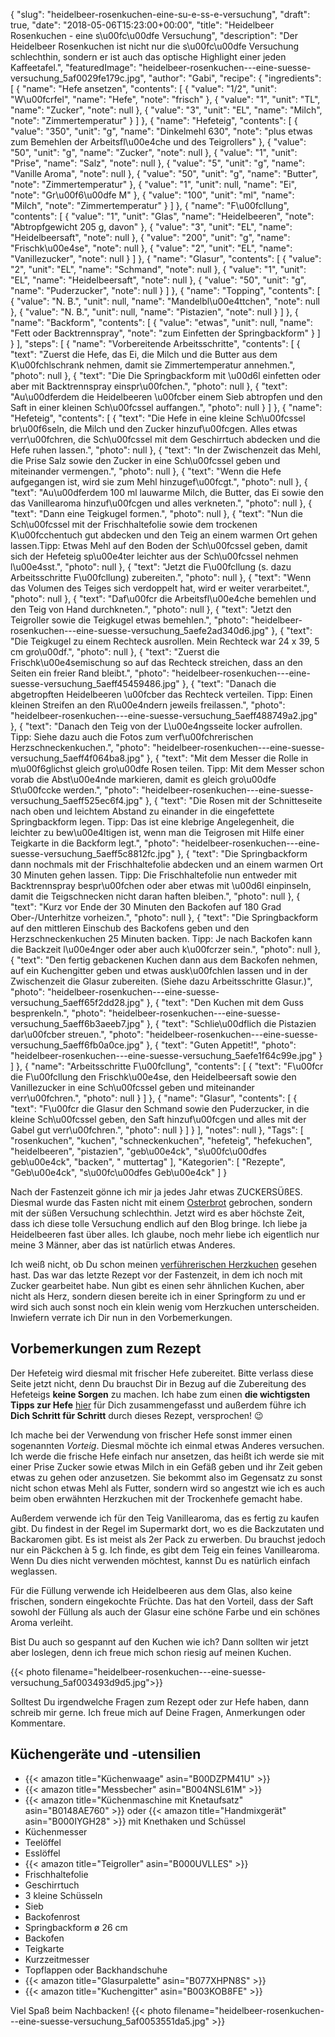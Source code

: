 {
    "slug": "heidelbeer-rosenkuchen-eine-su-e-ss-e-versuchung",
    "draft": true,
    "date": "2018-05-06T15:23:00+00:00",
    "title": "Heidelbeer Rosenkuchen - eine s\u00fc\u00dfe Versuchung",
    "description": "Der Heidelbeer Rosenkuchen ist nicht nur die s\u00fc\u00dfe Versuchung schlechthin, sondern er ist auch das optische Highlight einer jeden Kaffeetafel.",
    "featuredImage": "heidelbeer-rosenkuchen---eine-suesse-versuchung_5af0029fe179c.jpg",
    "author": "Gabi",
    "recipe": {
        "ingredients": [
            {
                "name": "Hefe ansetzen",
                "contents": [
                    {
                        "value": "1\/2",
                        "unit": "W\u00fcrfel",
                        "name": "Hefe",
                        "note": "frisch"
                    },
                    {
                        "value": "1",
                        "unit": "TL",
                        "name": "Zucker",
                        "note": null
                    },
                    {
                        "value": "3",
                        "unit": "EL",
                        "name": "Milch",
                        "note": "Zimmertemperatur"
                    }
                ]
            },
            {
                "name": "Hefeteig",
                "contents": [
                    {
                        "value": "350",
                        "unit": "g",
                        "name": "Dinkelmehl 630",
                        "note": "plus etwas zum Bemehlen der Arbeitsfl\u00e4che und des Teigrollers"
                    },
                    {
                        "value": "50",
                        "unit": "g",
                        "name": "Zucker",
                        "note": null
                    },
                    {
                        "value": "1",
                        "unit": "Prise",
                        "name": "Salz",
                        "note": null
                    },
                    {
                        "value": "5",
                        "unit": "g",
                        "name": "Vanille Aroma",
                        "note": null
                    },
                    {
                        "value": "50",
                        "unit": "g",
                        "name": "Butter",
                        "note": "Zimmertemperatur"
                    },
                    {
                        "value": "1",
                        "unit": null,
                        "name": "Ei",
                        "note": "Gr\u00f6\u00dfe M"
                    },
                    {
                        "value": "100",
                        "unit": "ml",
                        "name": "Milch",
                        "note": "Zimmertemperatur"
                    }
                ]
            },
            {
                "name": "F\u00fcllung",
                "contents": [
                    {
                        "value": "1",
                        "unit": "Glas",
                        "name": "Heidelbeeren",
                        "note": "Abtropfgewicht 205 g, davon"
                    },
                    {
                        "value": "3",
                        "unit": "EL",
                        "name": "Heidelbeersaft",
                        "note": null
                    },
                    {
                        "value": "200",
                        "unit": "g",
                        "name": "Frischk\u00e4se",
                        "note": null
                    },
                    {
                        "value": "2",
                        "unit": "EL",
                        "name": "Vanillezucker",
                        "note": null
                    }
                ]
            },
            {
                "name": "Glasur",
                "contents": [
                    {
                        "value": "2",
                        "unit": "EL",
                        "name": "Schmand",
                        "note": null
                    },
                    {
                        "value": "1",
                        "unit": "EL",
                        "name": "Heidelbeersaft",
                        "note": null
                    },
                    {
                        "value": "50",
                        "unit": "g",
                        "name": "Puderzucker",
                        "note": null
                    }
                ]
            },
            {
                "name": "Topping",
                "contents": [
                    {
                        "value": "N. B.",
                        "unit": null,
                        "name": "Mandelbl\u00e4ttchen",
                        "note": null
                    },
                    {
                        "value": "N. B.",
                        "unit": null,
                        "name": "Pistazien",
                        "note": null
                    }
                ]
            },
            {
                "name": "Backform",
                "contents": [
                    {
                        "value": "etwas",
                        "unit": null,
                        "name": "Fett oder Backtrennspray",
                        "note": "zum Einfetten der Springbackform"
                    }
                ]
            }
        ],
        "steps": [
            {
                "name": "Vorbereitende Arbeitsschritte",
                "contents": [
                    {
                        "text": "Zuerst die Hefe, das Ei, die Milch und die Butter aus dem K\u00fchlschrank nehmen, damit sie Zimmertemperatur annehmen.",
                        "photo": null
                    },
                    {
                        "text": "Die Die Springbackform mit \u00d6l einfetten oder aber mit Backtrennspray einspr\u00fchen.",
                        "photo": null
                    },
                    {
                        "text": "Au\u00dferdem die Heidelbeeren \u00fcber einem Sieb abtropfen und den Saft in einer kleinen Sch\u00fcssel auffangen.",
                        "photo": null
                    }
                ]
            },
            {
                "name": "Hefeteig",
                "contents": [
                    {
                        "text": "Die Hefe in eine kleine Sch\u00fcssel br\u00f6seln, die Milch und den Zucker hinzuf\u00fcgen. Alles etwas verr\u00fchren, die Sch\u00fcssel mit dem Geschirrtuch abdecken und die Hefe ruhen lassen.",
                        "photo": null
                    },
                    {
                        "text": "In der Zwischenzeit das Mehl, die Prise Salz sowie den Zucker in eine Sch\u00fcssel geben und miteinander vermengen.",
                        "photo": null
                    },
                    {
                        "text": "Wenn die Hefe aufgegangen ist, wird sie zum Mehl hinzugef\u00fcgt.",
                        "photo": null
                    },
                    {
                        "text": "Au\u00dferdem 100 ml lauwarme Milch, die Butter, das Ei sowie den das Vanillearoma hinzuf\u00fcgen und alles verkneten.",
                        "photo": null
                    },
                    {
                        "text": "Dann eine Teigkugel formen.",
                        "photo": null
                    },
                    {
                        "text": "Nun die Sch\u00fcssel mit der Frischhaltefolie sowie dem trockenen K\u00fcchentuch gut abdecken und den Teig an einem warmen Ort gehen lassen.Tipp: Etwas Mehl auf den Boden der Sch\u00fcssel geben, damit sich der Hefeteig sp\u00e4ter leichter aus der Sch\u00fcssel nehmen l\u00e4sst.",
                        "photo": null
                    },
                    {
                        "text": "Jetzt die F\u00fcllung (s. dazu Arbeitsschritte F\u00fcllung) zubereiten.",
                        "photo": null
                    },
                    {
                        "text": "Wenn das Volumen des Teiges sich verdoppelt hat, wird er weiter verarbeitet.",
                        "photo": null
                    },
                    {
                        "text": "Daf\u00fcr die Arbeitsfl\u00e4che bemehlen und den Teig von Hand durchkneten.",
                        "photo": null
                    },
                    {
                        "text": "Jetzt den Teigroller sowie die Teigkugel etwas bemehlen.",
                        "photo": "heidelbeer-rosenkuchen---eine-suesse-versuchung_5aefe2ad340d6.jpg"
                    },
                    {
                        "text": "Die Teigkugel zu einem Rechteck ausrollen. Mein Rechteck war 24 x 39, 5 cm gro\u00df.",
                        "photo": null
                    },
                    {
                        "text": "Zuerst die Frischk\u00e4semischung so auf das Rechteck streichen, dass an den Seiten ein freier Rand bleibt.",
                        "photo": "heidelbeer-rosenkuchen---eine-suesse-versuchung_5aeff45459486.jpg"
                    },
                    {
                        "text": "Danach die abgetropften Heidelbeeren \u00fcber das Rechteck verteilen. Tipp: Einen kleinen Streifen an den R\u00e4ndern jeweils freilassen.",
                        "photo": "heidelbeer-rosenkuchen---eine-suesse-versuchung_5aeff488749a2.jpg"
                    },
                    {
                        "text": "Danach den Teig von der L\u00e4ngsseite locker aufrollen. Tipp: Siehe dazu auch die Fotos zum verf\u00fchrerischen Herzschneckenkuchen.",
                        "photo": "heidelbeer-rosenkuchen---eine-suesse-versuchung_5aeff4f064ba8.jpg"
                    },
                    {
                        "text": "Mit dem Messer die Rolle in m\u00f6glichst gleich gro\u00dfe Rosen teilen. Tipp: Mit dem Messer schon vorab die Abst\u00e4nde markieren, damit es gleich gro\u00dfe St\u00fccke werden.",
                        "photo": "heidelbeer-rosenkuchen---eine-suesse-versuchung_5aeff525ec6f4.jpg"
                    },
                    {
                        "text": "Die Rosen mit der Schnitteseite nach oben und leichtem Abstand zu einander in die eingefettete Springbackform legen. Tipp: Das ist eine klebrige Angelegenheit, die leichter zu bew\u00e4ltigen ist, wenn man die Teigrosen mit Hilfe einer Teigkarte in die Backform legt.",
                        "photo": "heidelbeer-rosenkuchen---eine-suesse-versuchung_5aeff5c8812fc.jpg"
                    },
                    {
                        "text": "Die Springbackform dann nochmals mit der Frischhaltefolie abdecken und an einem warmen Ort 30 Minuten gehen lassen. Tipp: Die Frischhaltefolie nun entweder mit Backtrennspray bespr\u00fchen oder aber etwas mit \u00d6l einpinseln, damit die Teigschnecken nicht daran haften bleiben.",
                        "photo": null
                    },
                    {
                        "text": "Kurz vor Ende der 30 Minuten den Backofen auf 180 Grad Ober-\/Unterhitze vorheizen.",
                        "photo": null
                    },
                    {
                        "text": "Die Springbackform auf den mittleren Einschub des Backofens geben und den Herzschneckenkuchen 25 Minuten backen. Tipp: Je nach Backofen kann die Backzeit l\u00e4nger oder aber auch k\u00fcrzer sein.",
                        "photo": null
                    },
                    {
                        "text": "Den fertig gebackenen Kuchen dann aus dem Backofen nehmen, auf ein Kuchengitter geben und etwas ausk\u00fchlen lassen und in der Zwischenzeit die Glasur zubereiten. (Siehe dazu Arbeitsschritte Glasur.)",
                        "photo": "heidelbeer-rosenkuchen---eine-suesse-versuchung_5aeff65f2dd28.jpg"
                    },
                    {
                        "text": "Den Kuchen mit dem Guss besprenkeln.",
                        "photo": "heidelbeer-rosenkuchen---eine-suesse-versuchung_5aeff6b3aeeb7.jpg"
                    },
                    {
                        "text": "Schlie\u00dflich die Pistazien dar\u00fcber streuen.",
                        "photo": "heidelbeer-rosenkuchen---eine-suesse-versuchung_5aeff6fb0a0ce.jpg"
                    },
                    {
                        "text": "Guten Appetit!",
                        "photo": "heidelbeer-rosenkuchen---eine-suesse-versuchung_5aefe1f64c99e.jpg"
                    }
                ]
            },
            {
                "name": "Arbeitsschritte F\u00fcllung",
                "contents": [
                    {
                        "text": "F\u00fcr die F\u00fcllung den Frischk\u00e4se, den Heidelbeersaft sowie den Vanillezucker in eine Sch\u00fcssel geben und miteinander verr\u00fchren.",
                        "photo": null
                    }
                ]
            },
            {
                "name": "Glasur",
                "contents": [
                    {
                        "text": "F\u00fcr die Glasur den Schmand sowie den Puderzucker, in die kleine Sch\u00fcssel geben, den Saft hinzuf\u00fcgen und alles mit der Gabel gut verr\u00fchren.",
                        "photo": null
                    }
                ]
            }
        ],
        "notes": null
    },
    "Tags": [
        "rosenkuchen",
        "kuchen",
        "schneckenkuchen",
        "hefeteig",
        "hefekuchen",
        "heidelbeeren",
        "pistazien",
        "geb\u00e4ck",
        "s\u00fc\u00dfes geb\u00e4ck",
        "backen",
        " muttertag"
    ],
    "Kategorien": [
        "Rezepte",
        "Geb\u00e4ck",
        "s\u00fc\u00dfes Geb\u00e4ck"
    ]
}

Nach der Fastenzeit gönne ich mir ja jedes Jahr etwas ZUCKERSÜßES. Diesmal wurde das Fasten nicht mit einem [Osterbrot](https://kochfokus.de/artikel/suesses-no-knead-osterbrot/ "Osterbrot") gebrochen, sondern mit der süßen Versuchung schlechthin. Jetzt wird es aber höchste Zeit, dass ich diese tolle Versuchung endlich auf den Blog bringe. Ich liebe ja Heidelbeeren fast über alles. Ich glaube, noch mehr liebe ich eigentlich nur meine 3 Männer, aber das ist natürlich etwas Anderes.

Ich weiß nicht, ob Du schon meinen [verführerischen Herzkuchen](https://kochfokus.de/artikel/verfuehrerischer-herzschneckenkuchen/ "verführerischen Herzkuchen") gesehen hast. Das war das letzte Rezept vor der Fastenzeit, in dem ich noch mit Zucker gearbeitet habe. Nun gibt es einen sehr ähnlichen Kuchen, aber nicht als Herz, sondern diesen bereite ich in einer Springform zu und er wird sich auch sonst noch ein klein wenig vom Herzkuchen unterscheiden. Inwiefern verrate ich Dir nun in den Vorbemerkungen.

## Vorbemerkungen zum Rezept

Der Hefeteig wird diesmal mit frischer Hefe zubereitet. Bitte verlass diese Seite jetzt nicht, denn Du brauchst Dir in Bezug auf die Zubereitung des Hefeteigs **keine Sorgen** zu machen. Ich habe zum einen **die wichtigsten Tipps zur Hefe** [hier](https://kochfokus.de/artikel/hefe/ "hier") für Dich zusammengefasst und außerdem führe ich **Dich Schritt für Schritt** durch dieses Rezept, versprochen! 😉

Ich mache bei der Verwendung von frischer Hefe sonst immer einen sogenannten *Vorteig*. Diesmal möchte ich einmal etwas Anderes versuchen. Ich werde  die frische Hefe einfach nur ansetzen, das heißt ich werde sie mit einer Prise Zucker sowie etwas Milch in ein Gefäß geben und ihr Zeit geben etwas zu gehen oder anzusetzen. Sie bekommt also im Gegensatz zu sonst nicht schon etwas Mehl als Futter, sondern wird so angestzt wie ich es auch beim oben erwähnten Herzkuchen mit der Trockenhefe gemacht habe.

Außerdem  verwende ich für den Teig Vanillearoma, das es fertig zu kaufen gibt. Du findest in der Regel im Supermarkt dort, wo es die Backzutaten und Backaromen gibt. Es ist meist als 2er Pack zu erwerben. Du brauchst jedoch nur ein Päckchen à 5 g. Ich finde, es gibt dem Teig ein feines Vanillearoma. Wenn Du dies nicht verwenden möchtest, kannst Du es natürlich einfach weglassen.

Für die Füllung verwende ich Heidelbeeren aus dem Glas, also keine frischen, sondern eingekochte Früchte. Das hat den Vorteil, dass der Saft sowohl der Füllung als auch der Glasur eine schöne Farbe und ein schönes Aroma verleiht.

Bist Du auch so gespannt auf den Kuchen wie ich? Dann sollten wir jetzt aber loslegen, denn ich freue mich schon riesig auf meinen Kuchen.

{{< photo filename="heidelbeer-rosenkuchen---eine-suesse-versuchung_5af003493d9d5.jpg">}}

Solltest Du irgendwelche Fragen zum Rezept oder zur Hefe haben, dann schreib mir gerne. Ich freue mich auf Deine Fragen, Anmerkungen oder Kommentare.

## Küchengeräte und -utensilien
- {{< amazon title="Küchenwaage" asin="B00DZPM41U" >}}
- {{< amazon title="Messbecher" asin="B004NSL61M" >}}
- {{< amazon title="Küchenmaschine mit Knetaufsatz" asin="B0148AE760" >}} oder {{< amazon title="Handmixgerät" asin="B000IYGH28" >}} mit Knethaken und Schüssel
- Küchenmesser
- Teelöffel
- Esslöffel
- {{< amazon title="Teigroller" asin="B000UVLLES" >}}
- Frischhaltefolie
- Geschirrtuch
- 3 kleine Schüsseln
- Sieb
- Backofenrost
- Springbackform ø 26 cm
- Backofen
- Teigkarte
- Kurzzeitmesser
- Topflappen oder Backhandschuhe
- {{< amazon title="Glasurpalette" asin="B077XHPN8S" >}}
- {{< amazon title="Kuchengitter" asin="B003KOB8FE" >}}

Viel Spaß beim Nachbacken!
{{< photo filename="heidelbeer-rosenkuchen---eine-suesse-versuchung_5af0053551da5.jpg" >}}